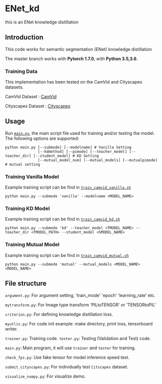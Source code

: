 # ENet_kd
this is an ENet knowledge distillation

## Introduction
This code works for semantic segmentation (ENet) knowledge distillation 

The master branch works with **Pytorch 1.7.0**, with **Python 3.5,3.6**.

### Training Data

This implementation has been tested on the CamVid and Cityscapes datasets.

CamVid Dataset : [CamVid](http://mi.eng.cam.ac.uk/research/projects/VideoRec/CamVid/)

Cityscapes Dataset : [Cityscapes](https://www.cityscapes-dataset.com/)

## Usage

Run [``main.py``](https://github.com/w11m/03_ENet_kd/blob/master/main.py), the main script file used for training and/or testing the model. The following options are supported:

```
python main.py [--submode] [--modelname] # Vanilla Setting
               [--kdmethod] [--pimode] [--teacher_model] [--teacher_dir] [--student_model] # KD Setting
               [--mutual_model_num] [--mutual_models] [--mutualpimode] # mutual setting 
```
### Training Vanilla Model
Example training script can be find in [``train_camvid_vanilla.sh``](https://github.com/w11m/03_ENet_kd/blob/master/script/train_camvid_vanilla.sh)
```
python main.py --submode 'vanilla' --modelname <MODEL_NAME>
```

### Training KD Model
Example training script can be find in [``train_camvid_kd.sh``](https://github.com/w11m/03_ENet_kd/blob/master/script/train_camvid_kd.sh)
```
python main.py --submode 'kd' --teacher_model <TMODEL_NAME> --teacher_dir <TMODEL_PATH> --student_model <SMODEL_NAME>
```

### Training Mutual Model
Example training script can be find in [``train_camvid_mutual.sh``](https://github.com/w11m/03_ENet_kd/blob/master/script/train_camvid_mutual.sh)
```
python main.py --submode 'mutual' --mutual_models <MODEL_NAME><MODEL_NAME>
```

## File structure
``argument.py``: For argument setting, 'train_mode' 'epoch' 'learning_rate' etc.

``mytransform.py``: For Image type transform 'PILtoTENSOR' or 'TENSORtoPIL'

``criterion.py``: For defining knowledge distillation loss.

``myutlis.py``: For code init example: make directory, print loss, tensorboard writer.

``trainer.py``: Training code. ``tester.py``: Testing (Validation and Test) code.

``main.py``: Main program, it will use ``trainer`` and ``tester`` for training.

``check_fps.py``: Use fake tensor for model inference speed test.

``submit_cityscapes.py``: For individually test `Citscapes` dataset. 

``visualize_numpy.py``: For visualize demo. 